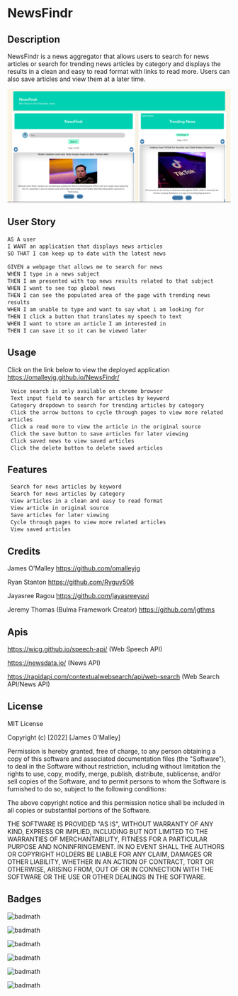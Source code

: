 # NewsFindr

## Description

NewsFindr is a news aggregator that allows users to search for news articles or search for trending news articles by category and displays the results in a clean and easy to read format with links to read more. Users can also save articles and view them at a later time.


![Alt text](Assets/Screenshot1.png)

## User Story

```
AS A user
I WANT an application that displays news articles
SO THAT I can keep up to date with the latest news
```

```
GIVEN a webpage that allows me to search for news
WHEN I type in a news subject
THEN I am presented with top news results related to that subject
WHEN I want to see top global news
THEN I can see the populated area of the page with trending news results
WHEN I am unable to type and want to say what i am looking for
THEN I click a button that translates my speech to text
WHEN I want to store an article I am interested in
THEN I can save it so it can be viewed later
```

## Usage

Click on the link below to view the deployed application
https://omalleyjg.github.io/NewsFindr/

```
 Voice search is only available on chrome browser
 Text input field to search for articles by keyword
 Category dropdown to search for trending articles by category
 Click the arrow buttons to cycle through pages to view more related articles 
 Click a read more to view the article in the original source
 Click the save button to save articles for later viewing
 Click saved news to view saved articles
 Click the delete button to delete saved articles
```

## Features

```
 Search for news articles by keyword
 Search for news articles by category
 View articles in a clean and easy to read format
 View article in original source 
 Save articles for later viewing
 Cycle through pages to view more related articles
 View saved articles
```

## Credits

James O'Malley
https://github.com/omalleyjg

Ryan Stanton
https://github.com/Ryguy506

Jayasree Ragou
https://github.com/jayasreeyuvi

Jeremy Thomas (Bulma Framework Creator)
https://github.com/jgthms


## Apis

https://wicg.github.io/speech-api/ (Web Speech API)

https://newsdata.io/ (News API)

https://rapidapi.com/contextualwebsearch/api/web-search (Web Search API/News API)

## License

MIT License

Copyright (c) [2022] [James O'Malley]

Permission is hereby granted, free of charge, to any person obtaining a copy of this software and associated documentation files (the "Software"), to deal in the Software without restriction, including without limitation the rights to use, copy, modify, merge, publish, distribute, sublicense, and/or sell copies of the Software, and to permit persons to whom the Software is furnished to do so, subject to the following conditions:

The above copyright notice and this permission notice shall be included in all copies or substantial portions of the Software.

THE SOFTWARE IS PROVIDED "AS IS", WITHOUT WARRANTY OF ANY KIND, EXPRESS OR IMPLIED, INCLUDING BUT NOT LIMITED TO THE WARRANTIES OF MERCHANTABILITY, FITNESS FOR A PARTICULAR PURPOSE AND NONINFRINGEMENT. IN NO EVENT SHALL THE AUTHORS OR COPYRIGHT HOLDERS BE LIABLE FOR ANY CLAIM, DAMAGES OR OTHER LIABILITY, WHETHER IN AN ACTION OF CONTRACT, TORT OR OTHERWISE, ARISING FROM, OUT OF OR IN CONNECTION WITH THE SOFTWARE OR THE USE OR OTHER DEALINGS IN THE SOFTWARE.

## Badges

![badmath](https://img.shields.io/badge/jQuery-0769AD?style=for-the-badge&logo=jquery&logoColor=white)

![badmath](https://img.shields.io/badge/HTML5-E34F26?style=for-the-badge&logo=html5&logoColor=white)

![badmath](https://img.shields.io/badge/CSS3-1572B6?style=for-the-badge&logo=css3&logoColor=white)

![badmath](https://img.shields.io/badge/JavaScript-323330?style=for-the-badge&logo=javascript&logoColor=F7DF1E)

![badmath](https://img.shields.io/badge/VSCode-0078D4?style=for-the-badge&logo=visual%20studio%20code&logoColor=white)

![badmath](https://img.shields.io/badge/Slack-4A154B?style=for-the-badge&logo=slack&logoColor=white)

